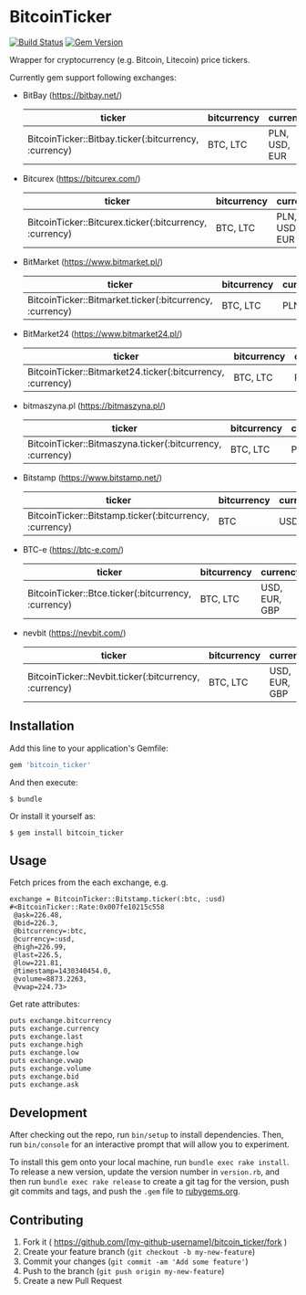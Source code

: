 # BitcoinTicker

[![Build Status](https://travis-ci.org/tradziej/BitcoinTicker.svg)](https://travis-ci.org/tradziej/BitcoinTicker)
[![Gem Version](https://badge.fury.io/rb/bitcoin_ticker.svg)](http://badge.fury.io/rb/bitcoin_ticker)

Wrapper for cryptocurrency (e.g. Bitcoin, Litecoin) price tickers.

Currently gem support following exchanges:
* BitBay (https://bitbay.net/)

  | ticker                                                | bitcurrency | currency      |
  |-------------------------------------------------------|-------------|---------------|
  | BitcoinTicker::Bitbay.ticker(:bitcurrency, :currency) | BTC, LTC    | PLN, USD, EUR |

* Bitcurex (https://bitcurex.com/)

  | ticker                                                  | bitcurrency | currency      |
  |---------------------------------------------------------|-------------|---------------|
  | BitcoinTicker::Bitcurex.ticker(:bitcurrency, :currency) | BTC, LTC    | PLN, USD, EUR |

* BitMarket (https://www.bitmarket.pl/)

  | ticker                                                   | bitcurrency | currency |
  |----------------------------------------------------------|-------------|----------|
  | BitcoinTicker::Bitmarket.ticker(:bitcurrency, :currency) | BTC, LTC    | PLN      |

* BitMarket24 (https://www.bitmarket24.pl/)

  | ticker                                                     | bitcurrency | currency |
  |------------------------------------------------------------|-------------|----------|
  | BitcoinTicker::Bitmarket24.ticker(:bitcurrency, :currency) | BTC, LTC    | PLN      |

* bitmaszyna.pl (https://bitmaszyna.pl/)

  | ticker                                                    | bitcurrency | currency |
  |-----------------------------------------------------------|-------------|----------|
  | BitcoinTicker::Bitmaszyna.ticker(:bitcurrency, :currency) | BTC, LTC    | PLN      |

* Bitstamp (https://www.bitstamp.net/)

  | ticker                                                  | bitcurrency | currency |
  |---------------------------------------------------------|-------------|----------|
  | BitcoinTicker::Bitstamp.ticker(:bitcurrency, :currency) | BTC         | USD      |

* BTC-e (https://btc-e.com/)

  | ticker                                              | bitcurrency | currency      |
  |-----------------------------------------------------|-------------|---------------|
  | BitcoinTicker::Btce.ticker(:bitcurrency, :currency) | BTC, LTC    | USD, EUR, GBP |

* nevbit (https://nevbit.com/)

  | ticker                                                | bitcurrency | currency      |
  |-------------------------------------------------------|-------------|---------------|
  | BitcoinTicker::Nevbit.ticker(:bitcurrency, :currency) | BTC, LTC    | USD, EUR, GBP |

## Installation

Add this line to your application's Gemfile:

```ruby
gem 'bitcoin_ticker'
```

And then execute:

    $ bundle

Or install it yourself as:

    $ gem install bitcoin_ticker

## Usage

Fetch prices from the each exchange, e.g.

    exchange = BitcoinTicker::Bitstamp.ticker(:btc, :usd)
    #<BitcoinTicker::Rate:0x007fe10215c558
     @ask=226.48,
     @bid=226.3,
     @bitcurrency=:btc,
     @currency=:usd,
     @high=226.99,
     @last=226.5,
     @low=221.81,
     @timestamp=1430340454.0,
     @volume=8873.2263,
     @vwap=224.73>

Get rate attributes:

    puts exchange.bitcurrency
    puts exchange.currency
    puts exchange.last
    puts exchange.high
    puts exchange.low
    puts exchange.vwap
    puts exchange.volume
    puts exchange.bid
    puts exchange.ask

## Development

After checking out the repo, run `bin/setup` to install dependencies. Then, run `bin/console` for an interactive prompt that will allow you to experiment.

To install this gem onto your local machine, run `bundle exec rake install`. To release a new version, update the version number in `version.rb`, and then run `bundle exec rake release` to create a git tag for the version, push git commits and tags, and push the `.gem` file to [rubygems.org](https://rubygems.org).

## Contributing

1. Fork it ( https://github.com/[my-github-username]/bitcoin_ticker/fork )
2. Create your feature branch (`git checkout -b my-new-feature`)
3. Commit your changes (`git commit -am 'Add some feature'`)
4. Push to the branch (`git push origin my-new-feature`)
5. Create a new Pull Request
